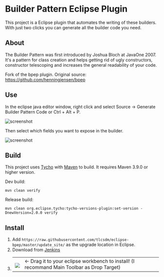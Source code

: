 # Builder Pattern Eclipse Plugin

This project is a Eclipse plugin that automates the writing of these builders. With just two clicks you can generate all the builder code you need.

## About
The Builder Pattern was first introduced by Joshua Bloch at JavaOne 2007. It's a pattern for class creation and helps getting rid of ugly constructors, constructor telescoping and increases the general readability of your code.

Fork of the bpep plugin. Original source: https://github.com/henningjensen/bpep

## Use
In the eclipse java editor window, right click and select Source -> Generate Builder Pattern Code or Ctrl + Alt + P.

![screenshot](https://raw.github.com/tlcsdm/eclipse-bpep/master/plugins/com.tlcsdm.eclipse.bpep/images/usage-context-menu-option.jpg)

Then select which fields you want to expose in the builder.

![screenshot](https://raw.github.com/tlcsdm/eclipse-bpep/master/plugins/com.tlcsdm.eclipse.bpep/images/usage-selection-window.jpg)

## Build

This project uses [Tycho](https://github.com/eclipse-tycho/tycho) with [Maven](https://maven.apache.org/) to build. It requires Maven 3.9.0 or higher version.

Dev build:

```
mvn clean verify
```

Release build:

```
mvn clean org.eclipse.tycho:tycho-versions-plugin:set-version -DnewVersion=2.0.0 verify
```

## Install

1. Add `https://raw.githubusercontent.com/tlcsdm/eclipse-bpep/master/update_site/` as the upgrade location in Eclipse.
2. Download from [Jenkins](https://jenkins.tlcsdm.com/job/eclipse-plugin/job/eclipse-bpep)
3. <table style="border: none;">
  <tbody>
    <tr style="border:none;">
      <td style="vertical-align: middle; padding-top: 10px; border: none;">
        <a href='http://marketplace.eclipse.org/marketplace-client-intro?mpc_install=7009215' title='Drag and drop into a running Eclipse Indigo workspace to install eclipse-bpep'> 
          <img src='https://marketplace.eclipse.org/modules/custom/eclipsefdn/eclipsefdn_marketplace/images/btn-install.svg'/>
        </a>
      </td>
      <td style="vertical-align: middle; text-align: left; border: none;">
        ← Drag it to your eclipse workbench to install! (I recommand Main Toolbar as Drop Target)
      </td>
    </tr>
  </tbody>
</table>
